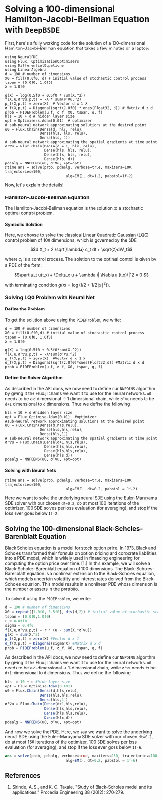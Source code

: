 # Solving a 100-dimensional Hamilton-Jacobi-Bellman Equation with `DeepBSDE`

First, here's a fully working code for the solution of a 100-dimensional
Hamilton-Jacobi-Bellman equation that takes a few minutes on a laptop:

```@example deepbsde
using NeuralPDE
using Flux, OptimizationOptimisers
using DifferentialEquations
using LinearAlgebra
d = 100 # number of dimensions
X0 = fill(0.0f0, d) # initial value of stochastic control process
tspan = (0.0f0, 1.0f0)
λ = 1.0f0

g(X) = log(0.5f0 + 0.5f0 * sum(X.^2))
f(X,u,σᵀ∇u,p,t) = -λ * sum(σᵀ∇u.^2)
μ_f(X,p,t) = zero(X)  # Vector d x 1 λ
σ_f(X,p,t) = Diagonal(sqrt(2.0f0) * ones(Float32, d)) # Matrix d x d
prob = PIDEProblem(μ_f, σ_f, X0, tspan, g, f)
hls = 10 + d # hidden layer size
opt = Optimisers.Adam(0.01)  # optimizer
# sub-neural network approximating solutions at the desired point
u0 = Flux.Chain(Dense(d, hls, relu),
                Dense(hls, hls, relu),
                Dense(hls, 1))
# sub-neural network approximating the spatial gradients at time point
σᵀ∇u = Flux.Chain(Dense(d + 1, hls, relu),
                  Dense(hls, hls, relu),
                  Dense(hls, hls, relu),
                  Dense(hls, d))
pdealg = NNPDENS(u0, σᵀ∇u, opt=opt)
@time ans = solve(prob, pdealg, verbose=true, maxiters=100, trajectories=100,
                            alg=EM(), dt=1.2, pabstol=1f-2)
```

Now, let's explain the details!

### Hamilton-Jacobi-Bellman Equation

The Hamilton-Jacobi-Bellman equation is the solution to a stochastic optimal
control problem.

#### Symbolic Solution

Here, we choose to solve the classical Linear Quadratic Gaussian
(LQG) control problem of 100 dimensions, which is governed by the SDE

```math
d X_t = 2 \sqrt{\lambda} c_t dt + \sqrt{2}dW_t
```
where $c_t$ is a control process. The solution to the optimal control is given by a PDE of the form:

```math
\partial_t u(t,x) + \Delta_x u + \lambda \| \Nabla u (t,x)\|^2 = 0 
```

with terminating condition $g(x) = \log(1/2 + 1/2 \|x\|^2))$.

### Solving LQG Problem with Neural Net

#### Define the Problem

To get the solution above using the `PIDEProblem`, we write:

```@example deepbsde2
d = 100 # number of dimensions
X0 = fill(0.0f0,d) # initial value of stochastic control process
tspan = (0.0f0, 1.0f0)
λ = 1.0f0

g(X) = log(0.5f0 + 0.5f0*sum(X.^2))
f(X,u,σᵀ∇u,p,t) = -λ*sum(σᵀ∇u.^2)
μ_f(X,p,t) = zero(X)  #Vector d x 1 λ
σ_f(X,p,t) = Diagonal(sqrt(2.0f0)*ones(Float32,d)) #Matrix d x d
prob = PIDEProblem(μ_f, σ_f, X0, tspan, g, f)
```

#### Define the Solver Algorithm

As described in the API docs, we now need to define our `NNPDENS` algorithm
by giving it the Flux.jl chains we want it to use for the neural networks.
`u0` needs to be a `d` dimensional -> 1 dimensional chain, while `σᵀ∇u`
needs to be `d+1` dimensional to `d` dimensions. Thus we define the following:

```@example deepbsde2
hls = 10 + d #hidden layer size
opt = Flux.Optimise.Adam(0.01)  #optimizer
#sub-neural network approximating solutions at the desired point
u0 = Flux.Chain(Dense(d,hls,relu),
                Dense(hls,hls,relu),
                Dense(hls,1))
# sub-neural network approximating the spatial gradients at time point
σᵀ∇u = Flux.Chain(Dense(d+1,hls,relu),
                  Dense(hls,hls,relu),
                  Dense(hls,hls,relu),
                  Dense(hls,d))
pdealg = NNPDENS(u0, σᵀ∇u, opt=opt)
```

#### Solving with Neural Nets

```@example deepbsde2
@time ans = solve(prob, pdealg, verbose=true, maxiters=100, trajectories=100,
                            alg=EM(), dt=0.2, pabstol = 1f-2)

```

Here we want to solve the underlying neural
SDE using the Euler-Maruyama SDE solver with our chosen `dt=0.2`, do at most
100 iterations of the optimizer, 100 SDE solves per loss evaluation (for averaging),
and stop if the loss ever goes below `1f-2`.

## Solving the 100-dimensional Black-Scholes-Barenblatt Equation

Black Scholes equation is a model for stock option price.
In 1973, Black and Scholes transformed their formula on option pricing and corporate liabilities into a PDE model, which is widely used in financing engineering for computing the option price over time. [1.]
In this example, we will solve a Black-Scholes-Barenblatt equation of 100 dimensions.
The Black-Scholes-Barenblatt equation is a nonlinear extension to the Black-Scholes
equation, which models uncertain volatility and interest rates derived from the
Black-Scholes equation. This model results in a nonlinear PDE whose dimension
is the number of assets in the portfolio.

To solve it using the `PIDEProblem`, we write:

```julia
d = 100 # number of dimensions
X0 = repeat([1.0f0, 0.5f0], div(d,2)) # initial value of stochastic state
tspan = (0.0f0,1.0f0)
r = 0.05f0
sigma = 0.4f0
f(X,u,σᵀ∇u,p,t) = r * (u - sum(X.*σᵀ∇u))
g(X) = sum(X.^2)
μ_f(X,p,t) = zero(X) #Vector d x 1
σ_f(X,p,t) = Diagonal(sigma*X) #Matrix d x d
prob = PIDEProblem(μ_f, σ_f, X0, tspan, g, f)
```

As described in the API docs, we now need to define our `NNPDENS` algorithm
by giving it the Flux.jl chains we want it to use for the neural networks.
`u0` needs to be a `d`-dimensional -> 1-dimensional chain, while `σᵀ∇u`
needs to be `d+1`-dimensional to `d` dimensions. Thus we define the following:

```julia
hls  = 10 + d #hide layer size
opt = Flux.Optimise.Adam(0.001)
u0 = Flux.Chain(Dense(d,hls,relu),
                Dense(hls,hls,relu),
                Dense(hls,1))
σᵀ∇u = Flux.Chain(Dense(d+1,hls,relu),
                  Dense(hls,hls,relu),
                  Dense(hls,hls,relu),
                  Dense(hls,d))
pdealg = NNPDENS(u0, σᵀ∇u, opt=opt)
```

And now we solve the PDE. Here, we say we want to solve the underlying neural
SDE using the Euler-Maruyama SDE solver with our chosen `dt=0.2`, do at most
150 iterations of the optimizer, 100 SDE solves per loss evaluation (for averaging),
and stop if the loss ever goes below `1f-6`.

```julia
ans = solve(prob, pdealg, verbose=true, maxiters=150, trajectories=100,
                            alg=EM(), dt=0.2, pabstol = 1f-6)
```

## References

1. Shinde, A. S., and K. C. Takale. "Study of Black-Scholes model and its applications." Procedia Engineering 38 (2012): 270-279.
